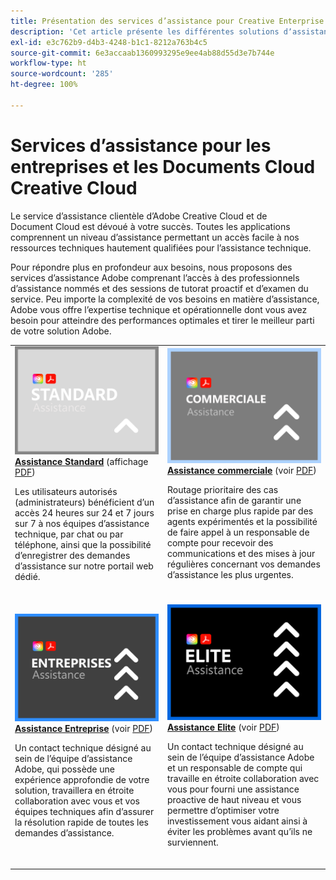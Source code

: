 ```yaml
---
title: Présentation des services d’assistance pour Creative Enterprise et Document Cloud
description: 'Cet article présente les différentes solutions dʼassistance clientèle disponibles pour Adobe Creative Cloud et Document Cloud. Ces solutions sont les suivantes : Standard, Business, Enterprise et Elite.'
exl-id: e3c762b9-d4b3-4248-b1c1-8212a763b4c5
source-git-commit: 6e3accaab1360993295e9ee4ab88d55d3e7b744e
workflow-type: ht
source-wordcount: '285'
ht-degree: 100%

---
```


# Services d’assistance pour les entreprises et les Documents Cloud Creative Cloud

Le service dʼassistance clientèle dʼAdobe Creative Cloud et de Document Cloud est dévoué à votre succès. Toutes les applications comprennent un niveau d’assistance permettant un accès facile à nos ressources techniques hautement qualifiées pour l’assistance technique.

Pour répondre plus en profondeur aux besoins, nous proposons des services d’assistance Adobe comprenant l’accès à des professionnels d’assistance nommés et des sessions de tutorat proactif et d’examen du service. Peu importe la complexité de vos besoins en matière d’assistance, Adobe vous offre l’expertise technique et opérationnelle dont vous avez besoin pour atteindre des performances optimales et tirer le meilleur parti de votre solution Adobe.

<table style="table-layout:fixed">
<tr>
  <td>
    <a href="dme-standard.md">
    <img alt="Standard" src="assets/STANDARDSupportThumbnailCC.png"/>
    </a>
    <div>
    <a href="dme-standard.md"><strong>Assistance Standard</strong></a>  (affichage <a href="assets/DMeStandardSupportDatasheet_2022.pdf" target="_blank">PDF</a>)
    </div>
    <p>Les utilisateurs autorisés (administrateurs) bénéficient dʼun accès 24 heures sur 24 et 7 jours sur 7 à nos équipes d’assistance technique, par chat ou par téléphone, ainsi que la possibilité dʼenregistrer des demandes d’assistance sur notre portail web dédié. </p>
    <br>
  </td>
  <td>
    <a href="dme-business.md">
      <img alt="Commerciale" src="assets/BusinessSupportThumbnailCC.png">
    </a>
    <div>
    <a href="dme-business.md"><strong>Assistance commerciale</strong></a> (voir <a href="assets/DMeBusinessSupportDatasheet_2022.pdf" target="_blank">PDF</a>)
    </div>
    <p>Routage prioritaire des cas d’assistance afin de garantir une prise en charge plus rapide par des agents expérimentés et la possibilité de faire appel à un responsable de compte pour recevoir des communications et des mises à jour régulières concernant vos demandes d’assistance les plus urgentes.</p>
    <br>
  </td>
</tr>
<tr>
  <td>
    <a href="dme-enterprise.md">
    <img alt="Entreprise" src="assets/EnterpriseSupportThumbnailxx.png"/>
    </a>
    <div>
    <a href="dme-enterprise.md"><strong>Assistance Entreprise</strong></a> (voir <a href="assets/DMeEnterpriseSupportDatasheet_2022.pdf" target="_blank">PDF</a>)
    </div>
    <p>Un contact technique désigné au sein de l’équipe d’assistance Adobe, qui possède une expérience approfondie de votre solution, travaillera en étroite collaboration avec vous et vos équipes techniques afin d’assurer la résolution rapide de toutes les demandes d’assistance.</p>
    <br>
  </td>
  <td>
    <a href="dme-elite.md">
      <img alt="Elite" src="assets/EliteSupportThumbnailcc.png">
    </a>
    <div>
    <a href="dme-elite.md"><strong>Assistance Elite</strong></a> (voir <a href="assets/DMeEliteSupportDatasheet_2022.pdf" target="_blank">PDF</a>)
    </div>
    <p>Un contact technique désigné au sein de l’équipe d’assistance Adobe et un responsable de compte qui travaille en étroite collaboration avec vous pour fourni une assistance proactive de haut niveau et vous permettre dʼoptimiser votre investissement vous aidant ainsi à éviter les problèmes avant quʼils ne surviennent.</p>
    <br>
  </td>
</tr>
</table>

